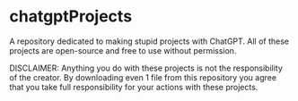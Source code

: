 # chatgptProjects
A repository dedicated to making stupid projects with ChatGPT. All of these projects are open-source and free to use without permission.

DISCLAIMER: Anything you do with these projects is not the responsibility of the creator. By downloading even 1 file from this repository you agree that you take full responsibility for your actions with these projects.


